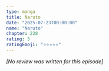 ```yaml
---
type: manga
title: Naruto
date: "2025-07-23T00:00:00"
name: "Naruto"
chapter: 228
rating: 5
ratingEmoji: "⭐️⭐️⭐️⭐️⭐️"
---
```


_[No review was written for this episode]_